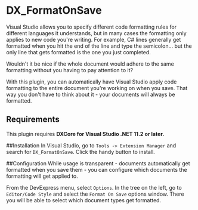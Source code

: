 # DX_FormatOnSave

Visual Studio allows you to specify different code formatting rules for different languages it understands, but in many cases the formatting only applies to new code you're writing. For example, C# lines generally get formatted when you hit the end of the line and type the semicolon... but the only line that gets formatted is the one you just completed.

Wouldn't it be nice if the whole document would adhere to the same formatting without you having to pay attention to it?

With this plugin, you can automatically have Visual Studio apply code formatting to the entire document you're working on when you save. That way you don't have to think about it - your documents will always be formatted.

## Requirements
This plugin requires **DXCore for Visual Studio .NET 11.2 or later.**

##Installation
In Visual Studio, go to `Tools -> Extension Manager` and search for `DX_FormatOnSave`. Click the handy button to install.

##Configuration
While usage is transparent - documents automatically get formatted when you save them - you can configure which documents the formatting will get applied to.

From the DevExpress menu, select `Options`. In the tree on the left, go to `Editor/Code Style` and select the `Format On Save` options window. There you will be able to select which document types get formatted.
